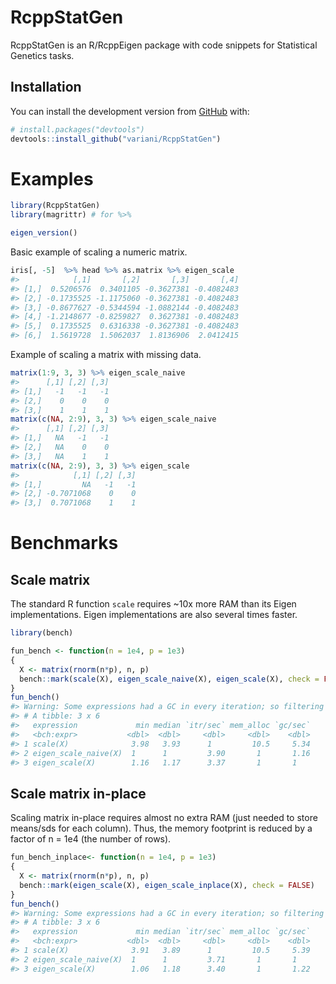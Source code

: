 
<!-- README.md is generated from README.Rmd. Please edit that file -->

# RcppStatGen

<!-- badges: start -->

<!-- badges: end -->

RcppStatGen is an R/RcppEigen package with code snippets for Statistical
Genetics tasks.

## Installation

You can install the development version from
[GitHub](https://github.com/) with:

``` r
# install.packages("devtools")
devtools::install_github("variani/RcppStatGen")
```

# Examples

``` r
library(RcppStatGen)
library(magrittr) # for %>%

eigen_version()
```

Basic example of scaling a numeric matrix.

``` r
iris[, -5]  %>% head %>% as.matrix %>% eigen_scale
#>            [,1]       [,2]       [,3]       [,4]
#> [1,]  0.5206576  0.3401105 -0.3627381 -0.4082483
#> [2,] -0.1735525 -1.1175060 -0.3627381 -0.4082483
#> [3,] -0.8677627 -0.5344594 -1.0882144 -0.4082483
#> [4,] -1.2148677 -0.8259827  0.3627381 -0.4082483
#> [5,]  0.1735525  0.6316338 -0.3627381 -0.4082483
#> [6,]  1.5619728  1.5062037  1.8136906  2.0412415
```

Example of scaling a matrix with missing data.

``` r
matrix(1:9, 3, 3) %>% eigen_scale_naive
#>      [,1] [,2] [,3]
#> [1,]   -1   -1   -1
#> [2,]    0    0    0
#> [3,]    1    1    1
matrix(c(NA, 2:9), 3, 3) %>% eigen_scale_naive
#>      [,1] [,2] [,3]
#> [1,]   NA   -1   -1
#> [2,]   NA    0    0
#> [3,]   NA    1    1
matrix(c(NA, 2:9), 3, 3) %>% eigen_scale
#>            [,1] [,2] [,3]
#> [1,]         NA   -1   -1
#> [2,] -0.7071068    0    0
#> [3,]  0.7071068    1    1
```

# Benchmarks

## Scale matrix

The standard R function `scale` requires ~10x more RAM than its Eigen
implementations. Eigen implementations are also several times faster.

``` r
library(bench)

fun_bench <- function(n = 1e4, p = 1e3)
{
  X <- matrix(rnorm(n*p), n, p)
  bench::mark(scale(X), eigen_scale_naive(X), eigen_scale(X), check = FALSE, relative = TRUE)
}
fun_bench()
#> Warning: Some expressions had a GC in every iteration; so filtering is disabled.
#> # A tibble: 3 x 6
#>   expression             min median `itr/sec` mem_alloc `gc/sec`
#>   <bch:expr>           <dbl>  <dbl>     <dbl>     <dbl>    <dbl>
#> 1 scale(X)              3.98   3.93      1         10.5     5.34
#> 2 eigen_scale_naive(X)  1      1         3.90       1       1.16
#> 3 eigen_scale(X)        1.16   1.17      3.37       1       1
```

## Scale matrix in-place

Scaling matrix in-place requires almost no extra RAM (just needed to
store means/sds for each column). Thus, the memory footprint is reduced
by a factor of n = 1e4 (the number of rows).

``` r
fun_bench_inplace<- function(n = 1e4, p = 1e3)
{
  X <- matrix(rnorm(n*p), n, p)
  bench::mark(eigen_scale(X), eigen_scale_inplace(X), check = FALSE)
}
fun_bench()
#> Warning: Some expressions had a GC in every iteration; so filtering is disabled.
#> # A tibble: 3 x 6
#>   expression             min median `itr/sec` mem_alloc `gc/sec`
#>   <bch:expr>           <dbl>  <dbl>     <dbl>     <dbl>    <dbl>
#> 1 scale(X)              3.91   3.89      1         10.5     5.39
#> 2 eigen_scale_naive(X)  1      1         3.71       1       1   
#> 3 eigen_scale(X)        1.06   1.18      3.40       1       1.22
```

